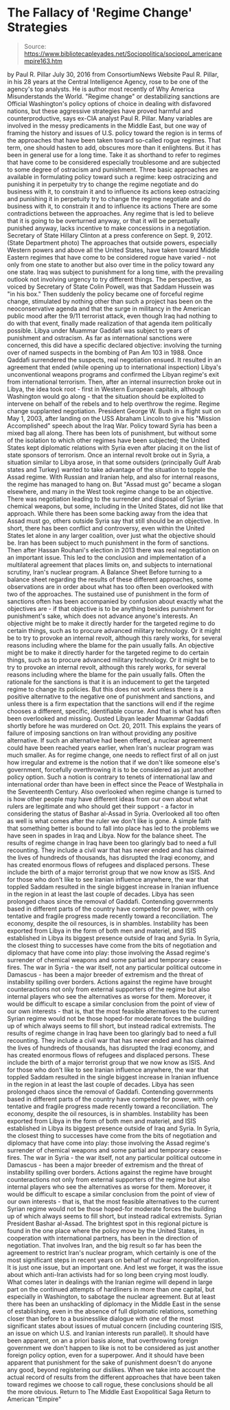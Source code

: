 # The Fallacy of 'Regime Change' Strategies

> Source: https://www.bibliotecapleyades.net/Sociopolitica/sociopol_americanempire163.htm

by Paul R. Pillar July 30, 2016
from ConsortiumNews Website
Paul R. Pillar,
in his 28 years at the Central Intelligence Agency,
rose to be one of the agency's top analysts.
He is author most recently of
Why America Misunderstands the World.
"Regime change" or destabilizing sanctions
are Official Washington's policy options of choice
in dealing with disfavored nations,
but these aggressive strategies
have proved harmful and counterproductive,
says ex-CIA analyst Paul R. Pillar.
Many variables are involved in the messy predicaments in the Middle East, but one way of framing the history and issues of U.S. policy toward the region is in terms of the approaches that have been taken toward so-called rogue regimes.
That term, one should hasten to add, obscures more than it enlightens.
But it has been in general use for a long time. Take it as shorthand to refer to regimes that have come to be considered especially troublesome and are subjected to some degree of ostracism and punishment. Three basic approaches are available in formulating policy toward such a regime:
keep ostracizing and punishing it in perpetuity try to change the regime negotiate and do business with it, to constrain it and to influence its actions
keep ostracizing and punishing it in perpetuity
try to change the regime
negotiate and do business with it, to constrain it and to influence its actions
There are some contradictions between the approaches.
Any regime that is led to believe that it is going to be overturned anyway, or that it will be perpetually punished anyway, lacks incentive to make concessions in a negotiation.
Secretary of State Hillary Clinton
at a press conference on Sept. 9, 2012.
(State Department photo)
The approaches that outside powers, especially Western powers and above all the United States, have taken toward Middle Eastern regimes that have come to be considered rogue have varied - not only from one state to another but also over time in the policy toward any one state.
Iraq was subject to punishment for a long time, with the prevailing outlook not involving urgency to try different things.
The perspective, as voiced by Secretary of State Colin Powell, was that Saddam Hussein was "in his box."
Then suddenly the policy became one of forceful regime change, stimulated by nothing other than such a project has been on the neoconservative agenda and that the surge in militancy in the American public mood after the 9/11 terrorist attack, even though Iraq had nothing to do with that event, finally made realization of that agenda item politically possible.
Libya under Muammar Gaddafi was subject to years of punishment and ostracism.
As far as international sanctions were concerned, this did have a specific declared objective:
involving the turning over of named suspects in the bombing of Pan Am 103 in 1988.
Once Qaddafi surrendered the suspects, real negotiation ensued.
It resulted in an agreement that ended (while opening up to international inspection) Libya's unconventional weapons programs and confirmed the Libyan regime's exit from international terrorism.
Then, after an internal insurrection broke out in Libya, the idea took root - first in Western European capitals, although Washington would go along - that the situation should be exploited to intervene on behalf of the rebels and to help overthrow the regime.
Regime change supplanted negotiation.
President George W. Bush in a flight suit on May 1, 2003,
after landing on the USS Abraham Lincoln to give his
"Mission Accomplished" speech about the Iraq War.
Policy toward Syria has been a mixed bag all along.
There has been lots of punishment, but without some of the isolation to which other regimes have been subjected; the United States kept diplomatic relations with Syria even after placing it on the list of state sponsors of terrorism.
Once an internal revolt broke out in Syria, a situation similar to Libya arose, in that some outsiders (principally Gulf Arab states and Turkey) wanted to take advantage of the situation to topple the Assad regime.
With Russian and Iranian help, and also for internal reasons, the regime has managed to hang on.
But "Assad must go" became a slogan elsewhere, and many in the West took regime change to be an objective. There was negotiation leading to the surrender and disposal of Syrian chemical weapons, but some, including in the United States, did not like that approach.
While there has been some backing away from the idea that Assad must go, others outside Syria say that still should be an objective.
In short, there has been conflict and controversy, even within the United States let alone in any larger coalition, over just what the objective should be.
Iran has been subject to much punishment in the form of sanctions. Then after Hassan Rouhani's election in 2013 there was real negotiation on an important issue.
This led to the conclusion and implementation of a multilateral agreement that places limits on, and subjects to international scrutiny, Iran's nuclear program.
A Balance Sheet
Before turning to a balance sheet regarding the results of these different approaches, some observations are in order about what has too often been overlooked with two of the approaches.
The sustained use of punishment in the form of sanctions often has been accompanied by confusion about exactly what the objectives are - if that objective is to be anything besides punishment for punishment's sake, which does not advance anyone's interests.
An objective might be to make it directly harder for the targeted regime to do certain things, such as to procure advanced military technology. Or it might be to try to provoke an internal revolt, although this rarely works, for several reasons including where the blame for the pain usually falls.
An objective might be to make it directly harder for the targeted regime to do certain things, such as to procure advanced military technology.
Or it might be to try to provoke an internal revolt, although this rarely works, for several reasons including where the blame for the pain usually falls.
Often the rationale for the sanctions is that it is an inducement to get the targeted regime to change its policies.
But this does not work unless there is a positive alternative to the negative one of punishment and sanctions, and unless there is a firm expectation that the sanctions will end if the regime chooses a different, specific, identifiable course.
And that is what has often been overlooked and missing.
Ousted Libyan leader Muammar Gaddafi
shortly before he was murdered
on Oct. 20, 2011.
This explains the years of failure of imposing sanctions on Iran without providing any positive alternative.
If such an alternative had been offered, a nuclear agreement could have been reached years earlier, when Iran's nuclear program was much smaller.
As for regime change, one needs to reflect first of all on just how irregular and extreme is the notion that if we don't like someone else's government, forcefully overthrowing it is to be considered as just another policy option. Such a notion is contrary to tenets of international law and international order than have been in effect since the Peace of Westphalia in the Seventeenth Century.
Also overlooked when regime change is turned to is how other people may have different ideas from our own about what rulers are legitimate and who should get their support - a factor in considering the status of Bashar al-Assad in Syria.
Overlooked all too often as well is what comes after the ruler we don't like is gone.
A simple faith that something better is bound to fall into place has led to the problems we have seen in spades in Iraq and Libya.
Now for the balance sheet.
The results of regime change in Iraq have been too glaringly bad to need a full recounting. They include a civil war that has never ended and has claimed the lives of hundreds of thousands, has disrupted the Iraqi economy, and has created enormous flows of refugees and displaced persons. These include the birth of a major terrorist group that we now know as ISIS. And for those who don't like to see Iranian influence anywhere, the war that toppled Saddam resulted in the single biggest increase in Iranian influence in the region in at least the last couple of decades. Libya has seen prolonged chaos since the removal of Gaddafi. Contending governments based in different parts of the country have competed for power, with only tentative and fragile progress made recently toward a reconciliation. The economy, despite the oil resources, is in shambles. Instability has been exported from Libya in the form of both men and materiel, and ISIS established in Libya its biggest presence outside of Iraq and Syria. In Syria, the closest thing to successes have come from the bits of negotiation and diplomacy that have come into play: those involving the Assad regime's surrender of chemical weapons and some partial and temporary cease-fires. The war in Syria - the war itself, not any particular political outcome in Damascus - has been a major breeder of extremism and the threat of instability spilling over borders. Actions against the regime have brought counteractions not only from external supporters of the regime but also internal players who see the alternatives as worse for them. Moreover, it would be difficult to escape a similar conclusion from the point of view of our own interests - that is, that the most feasible alternatives to the current Syrian regime would not be those hoped-for moderate forces the building up of which always seems to fill short, but instead radical extremists.
The results of regime change in Iraq have been too glaringly bad to need a full recounting.
They include a civil war that has never ended and has claimed the lives of hundreds of thousands, has disrupted the Iraqi economy, and has created enormous flows of refugees and displaced persons.
These include the birth of a major terrorist group that we now know as ISIS.
And for those who don't like to see Iranian influence anywhere, the war that toppled Saddam resulted in the single biggest increase in Iranian influence in the region in at least the last couple of decades.
Libya has seen prolonged chaos since the removal of Gaddafi.
Contending governments based in different parts of the country have competed for power, with only tentative and fragile progress made recently toward a reconciliation.
The economy, despite the oil resources, is in shambles.
Instability has been exported from Libya in the form of both men and materiel, and ISIS established in Libya its biggest presence outside of Iraq and Syria.
In Syria, the closest thing to successes have come from the bits of negotiation and diplomacy that have come into play: those involving the Assad regime's surrender of chemical weapons and some partial and temporary cease-fires.
The war in Syria - the war itself, not any particular political outcome in Damascus - has been a major breeder of extremism and the threat of instability spilling over borders.
Actions against the regime have brought counteractions not only from external supporters of the regime but also internal players who see the alternatives as worse for them.
Moreover, it would be difficult to escape a similar conclusion from the point of view of our own interests - that is, that the most feasible alternatives to the current Syrian regime would not be those hoped-for moderate forces the building up of which always seems to fill short, but instead radical extremists.
Syrian President
Bashar al-Assad.
The brightest spot in this regional picture is found in the one place where the policy move by the United States, in cooperation with international partners, has been in the direction of negotiation.
That involves Iran, and the big result so far has been the agreement to restrict Iran's nuclear program, which certainly is one of the most significant steps in recent years on behalf of nuclear nonproliferation.
It is just one issue, but an important one. And lest we forget, it was the issue about which anti-Iran activists had for so long been crying most loudly.
What comes later in dealings with the Iranian regime will depend in large part on the continued attempts of hardliners in more than one capital, but especially in Washington, to sabotage the nuclear agreement.
But at least there has been an unshackling of diplomacy in the Middle East in the sense of establishing, even in the absence of full diplomatic relations, something closer than before to a businesslike dialogue with one of the most significant states about issues of mutual concern (including countering ISIS, an issue on which U.S. and Iranian interests run parallel).
It should have been apparent, on an a priori basis alone, that overthrowing foreign government we don't happen to like is not to be considered as just another foreign policy option, even for a superpower.
And it should have been apparent that punishment for the sake of punishment doesn't do anyone any good, beyond registering our dislikes.
When we take into account the actual record of results from the different approaches that have been taken toward regimes we choose to call rogue, these conclusions should be all the more obvious.
Return to The Middle East Exopolitical Saga
Return to American "Empire"
